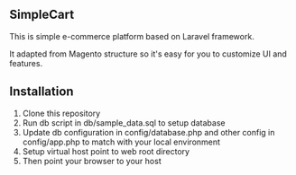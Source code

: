 ## SimpleCart
 
This is simple e-commerce platform based on Laravel framework.

It adapted from Magento structure so it's easy for you to customize UI and features.


## Installation

1. Clone this repository
2. Run db script in db/sample_data.sql to setup database
3. Update db configuration in config/database.php and other config in config/app.php to match with your local environment
4. Setup virtual host point to web root directory
5. Then point your browser to your host

